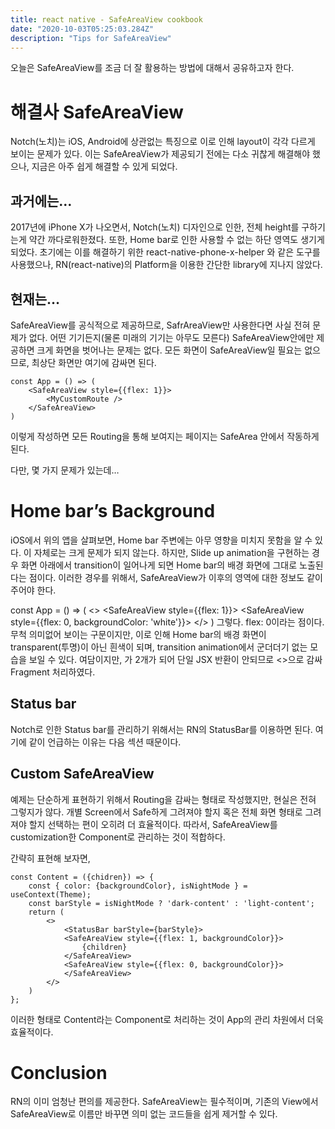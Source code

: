 ```yaml
---
title: react native - SafeAreaView cookbook
date: "2020-10-03T05:25:03.284Z"
description: "Tips for SafeAreaView"
---
```


오늘은 SafeAreaView를 조금 더 잘 활용하는 방법에 대해서 공유하고자 한다.

# 해결사 SafeAreaView

Notch(노치)는 iOS, Android에 상관없는 특징으로 이로 인해 layout이 각각 다르게 보이는 문제가 있다. 이는 SafeAreaView가 제공되기 전에는 다소 귀찮게 해결해야 했으나, 지금은 아주 쉽게 해결할 수 있게 되었다.

## 과거에는…

2017년에 iPhone X가 나오면서, Notch(노치) 디자인으로 인한, 전체 height를 구하기는게 약간 까다로워한졌다. 또한, Home bar로 인한 사용할 수 없는 하단 영역도 생기게 되었다. 초기에는 이를 해결하기 위한 react-native-phone-x-helper 와 같은 도구를 사용했으나, RN(react-native)의 Platform을 이용한 간단한 library에 지나지 않았다.

## 현재는…

SafeAreaView를 공식적으로 제공하므로, SafrAreaView만 사용한다면 사실 전혀 문제가 없다. 어떤 기기든지(물론 미래의 기기는 아무도 모른다) SafeAreaView안에만 제공하면 크게 화면을 벗어나는 문제는 없다. 모든 화면이 SafeAreaView일 필요는 없으므로, 최상단 화면만 여기에 감싸면 된다.

```
const App = () => (
    <SafeAreaView style={{flex: 1}}>
        <MyCustomRoute />
    </SafeAreaView>
)
```

이렇게 작성하면 모든 Routing을 통해 보여지는 페이지는 SafeArea 안에서 작동하게 된다.

다만, 몇 가지 문제가 있는데…

# Home bar’s Background

iOS에서 위의 앱을 살펴보면, Home bar 주변에는 아무 영향을 미치지 못함을 알 수 있다. 이 자체로는 크게 문제가 되지 않는다. 하지만, Slide up animation을 구현하는 경우 화면 아래에서 transition이 일어나게 되면 Home bar의 배경 화면에 그대로 노출된다는 점이다. 이러한 경우를 위해서, SafeAreaView가 이후의 영역에 대한 정보도 같이 주어야 한다.

const App = () => (
    <>
        <SafeAreaView style={{flex: 1}}>
            <MyCustomRoute />
        </SafeAreaView>
        <SafeAreaView style={{flex: 0, backgroundColor: 'white'}}>
        </SafeAreaView>
    </>
)
그렇다. flex: 0이라는 점이다. 무척 의미없어 보이는 구문이지만, 이로 인해 Home bar의 배경 화면이 transparent(투명)이 아닌 흰색이 되며, transition animation에서 군더더기 없는 모습을 보일 수 있다. 여담이지만, <SafeAreaView>가 2개가 되어 단일 JSX 반환이 안되므로 <>으로 감싸 Fragment 처리하였다.

## Status bar

Notch로 인한 Status bar를 관리하기 위해서는 RN의 StatusBar를 이용하면 된다. 여기에 같이 언급하는 이유는 다음 섹션 때문이다.

## Custom SafeAreaView

예제는 단순하게 표현하기 위해서 Routing을 감싸는 형태로 작성했지만, 현실은 전혀 그렇지가 않다. 개별 Screen에서 Safe하게 그려져야 할지 혹은 전체 화면 형태로 그려져야 할지 선택하는 편이 오히려 더 효율적이다. 따라서, SafeAreaView를 customization한 Component로 관리하는 것이 적합하다.

간략히 표현해 보자면,

```
const Content = ({chidren}) => {
    const { color: {backgroundColor}, isNightMode } = useContext(Theme);
    const barStyle = isNightMode ? 'dark-content' : 'light-content';
    return (
        <>
            <StatusBar barStyle={barStyle}>
            <SafeAreaView style={{flex: 1, backgroundColor}}>
                {children}
            </SafeAreaView>
            <SafeAreaView style={{flex: 0, backgroundColor}}>
            </SafeAreaView>
        </>
    )
};
```

이러한 형태로 Content라는 Component로 처리하는 것이 App의 관리 차원에서 더욱 효율적이다.

# Conclusion

RN의 이미 엄청난 편의를 제공한다. SafeAreaView는 필수적이며, 기존의 View에서 SafeAreaView로 이름만 바꾸면 의미 없는 코드들을 쉽게 제거할 수 있다.